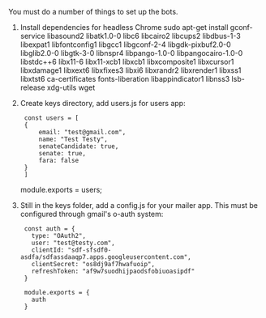 You must do a number of things to set up the bots.

1) Install dependencies for headless Chrome
sudo apt-get install gconf-service libasound2 libatk1.0-0 libc6 libcairo2 libcups2 libdbus-1-3 libexpat1 libfontconfig1 libgcc1 libgconf-2-4 libgdk-pixbuf2.0-0 libglib2.0-0 libgtk-3-0 libnspr4 libpango-1.0-0 libpangocairo-1.0-0 libstdc++6 libx11-6 libx11-xcb1 libxcb1 libxcomposite1 libxcursor1 libxdamage1 libxext6 libxfixes3 libxi6 libxrandr2 libxrender1 libxss1 libxtst6 ca-certificates fonts-liberation libappindicator1 libnss3 lsb-release xdg-utils wget

2) Create keys directory, add users.js for users app:

        const users = [
        {
            email: "test@gmail.com",
            name: "Test Testy",
            senateCandidate: true,
            senate: true,
            fara: false    
        }
        ]
  
    module.exports = users;

  3) Still in the keys folder, add a config.js for your mailer app. This must be configured through gmail's o-auth system:

          const auth = {
            type: "OAuth2",
            user: "test@testy.com",
            clientId: "sdf-sfsdf0-asdfa/sdfassdaaqp7.apps.googleusercontent.com",
            clientSecret: "os8dj9af7hwafuoip",
            refreshToken: "af9w7suodhijpaodsfobiuoasipdf"
          }

          module.exports = {
            auth
          }
